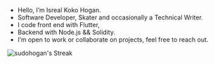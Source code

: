 - Hello, I’m Isreal Koko Hogan.
- Software Developer, Skater and occasionally a Technical Writer.
- I code front end with Flutter,
- Backend with Node.js && Solidity. 
- I’m open to work or collaborate on projects, feel free to reach out.

![sudohogan's Streak](https://github-readme-streak-stats.herokuapp.com/?user=sudohogan&theme=dracula&hide_border=true)<br>
